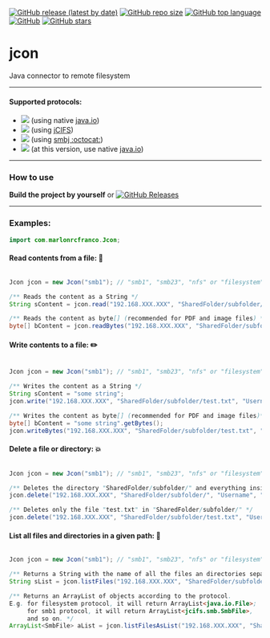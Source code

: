 [![GitHub release (latest by date)](https://img.shields.io/github/v/release/marlonrcfranco/jcon)](https://github.com/marlonrcfranco/jcon/releases)
[![GitHub repo size](https://img.shields.io/github/repo-size/marlonrcfranco/jcon)](https://github.com/marlonrcfranco/jcon)
[![GitHub top language](https://img.shields.io/github/languages/top/marlonrcfranco/jcon)](https://github.com/marlonrcfranco/jcon)
[![GitHub](https://img.shields.io/github/license/marlonrcfranco/jcon)](https://github.com/marlonrcfranco/jcon/blob/master/LICENSE)
[![GitHub stars](https://img.shields.io/github/stars/marlonrcfranco/jcon?style=social)](https://github.com/marlonrcfranco/jcon/stargazers)

# jcon
Java connector to remote filesystem
****
#### Supported protocols:
- [![](https://img.shields.io/badge/filesystem-local-green)](../master/src/main/java/com/marlonrcfranco/JconFileSystem.java) (using native [java.io](https://docs.oracle.com/javase/7/docs/api/java/io/package-summary.html))
- [![](https://img.shields.io/badge/smb1-remote-blue)](../master/src/main/java/com/marlonrcfranco/JconSMB1.java) (using [jCIFS](https://www.jcifs.org/))
- [![](https://img.shields.io/badge/smb23-remote-blue)](../master/src/main/java/com/marlonrcfranco/JconSMB23.java) (using [smbj :octocat:](https://github.com/hierynomus/smbj))
- [![](https://img.shields.io/badge/nfs-remote-blue)](../master/src/main/java/com/marlonrcfranco/JconNFS.java) (at this version, use native [java.io](https://docs.oracle.com/javase/7/docs/api/java/io/package-summary.html))

****
### How to use
**Build the project by yourself** or [![GitHub Releases](https://img.shields.io/github/downloads/marlonrcfranco/jcon/v1.0/total)](https://github.com/marlonrcfranco/jcon/releases/download/v1.0/jcon.jar "Click to download the .jar")

****

### Examples:
```java
import com.marlonrcfranco.Jcon;
```

#### Read contents from a file: :page_with_curl:
```java

Jcon jcon = new Jcon("smb1"); // "smb1", "smb23", "nfs" or "filesystem"

/** Reads the content as a String */
String sContent = jcon.read("192.168.XXX.XXX", "SharedFolder/subfolder/test.txt", "Username", "Password");

/** Reads the content as byte[] (recommended for PDF and image files) */
byte[] bContent = jcon.readBytes("192.168.XXX.XXX", "SharedFolder/subfolder/test.txt", "Username", "Password");
```

#### Write contents to a file: :pencil2:
```java

Jcon jcon = new Jcon("smb1"); // "smb1", "smb23", "nfs" or "filesystem"

/** Writes the content as a String */
String sContent = "some string";
jcon.write("192.168.XXX.XXX", "SharedFolder/subfolder/test.txt", "Username", "Password", sContent);

/** Writes the content as byte[] (recommended for PDF and image files)*/
byte[] bContent = "some string".getBytes();
jcon.writeBytes("192.168.XXX.XXX", "SharedFolder/subfolder/test.txt", "Username", "Password", bContent);

```

#### Delete a file or directory: :boom:
```java

Jcon jcon = new Jcon("smb1"); // "smb1", "smb23", "nfs" or "filesystem"

/** Deletes the directory "SharedFolder/subfolder/" and everything inside it */
jcon.delete("192.168.XXX.XXX", "SharedFolder/subfolder/", "Username", "Password");

/** Deletes only the file "test.txt" in "SharedFolder/subfolder/" */
jcon.delete("192.168.XXX.XXX", "SharedFolder/subfolder/test.txt", "Username", "Password");

```


#### List all files and directories in a given path: :open_file_folder:
```java

Jcon jcon = new Jcon("smb1"); // "smb1", "smb23", "nfs" or "filesystem"

/** Returns a String with the name of all the files an directories separated by "\n" */
String sList = jcon.listFiles("192.168.XXX.XXX", "SharedFolder/subfolder/", "Username", "Password");

/** Returns an ArrayList of objects according to the protocol. 
E.g. for filesystem protocol, it will return ArrayList<java.io.File>; 
     for smb1 protocol, it will return ArrayList<jcifs.smb.SmbFile>, 
     and so on. */
ArrayList<SmbFile> aList = jcon.listFilesAsList("192.168.XXX.XXX", "SharedFolder/subfolder/", "Username", "Password");

```
